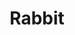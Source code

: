 ---
title: Rabbit
type: project
category: Typography & Fonts
description: Zawgyi to Unicode Converter
creator: ---
link: https://github.com/MinSiThu/Noe.css
language: Java,Javascript
contact: archimedes557@gmail.com
documentation: https://github.com/MinSiThu/Noe.css/blob/NoeCSS/README.md
added_time: Sun Oct 11 2020 01:11:15 GMT+0630 (Myanmar Time)
---